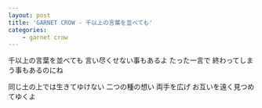 ```yaml
--- 
layout: post 
title: 'GARNET CROW - 千以上の言葉を並べても' 
categories:
    - garnet crow
---
```


千以上の言葉を並べても
言い尽くせない事もあるよ
たった一言で
終わってしまう事もあるのにね

同じ土の上では生きてゆけない
二つの種の想い
両手を広げ
お互いを遠く見つめてゆくよ